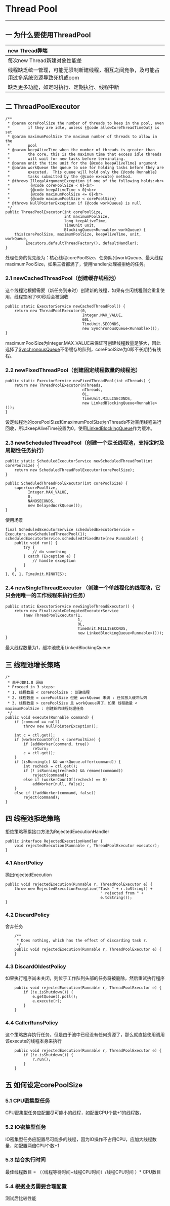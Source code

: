 # Thread Pool
---
## 一 为什么要使用ThreadPool
|new Thread弊端|
|:-|
|每次new Thread新建对象性能差|
|线程缺乏统一管理，可能无限制新建线程，相互之间竞争，及可能占用过多系统资源导致死机或oom|
|缺乏更多功能，如定时执行、定期执行、线程中断|
## 二 ThreadPoolExecutor
    /**
     * @param corePoolSize the number of threads to keep in the pool, even
     *        if they are idle, unless {@code allowCoreThreadTimeOut} is set
     * @param maximumPoolSize the maximum number of threads to allow in the
     *        pool
     * @param keepAliveTime when the number of threads is greater than
     *        the core, this is the maximum time that excess idle threads
     *        will wait for new tasks before terminating.
     * @param unit the time unit for the {@code keepAliveTime} argument
     * @param workQueue the queue to use for holding tasks before they are
     *        executed.  This queue will hold only the {@code Runnable}
     *        tasks submitted by the {@code execute} method.
     * @throws IllegalArgumentException if one of the following holds:<br>
     *         {@code corePoolSize < 0}<br>
     *         {@code keepAliveTime < 0}<br>
     *         {@code maximumPoolSize <= 0}<br>
     *         {@code maximumPoolSize < corePoolSize}
     * @throws NullPointerException if {@code workQueue} is null
     */
    public ThreadPoolExecutor(int corePoolSize,
                              int maximumPoolSize,
                              long keepAliveTime,
                              TimeUnit unit,
                              BlockingQueue<Runnable> workQueue) {
        this(corePoolSize, maximumPoolSize, keepAliveTime, unit, workQueue,
             Executors.defaultThreadFactory(), defaultHandler);
    }    

处理任务的优先级为：核心线程corePoolSize、任务队列workQueue、最大线程maximumPoolSize，如果三者都满了，使用handler处理被拒绝的任务。
### 2.1 newCachedThreadPool（创建缓存线程池）
这个线程池根据需要（新任务到来时）创建新的线程，如果有空闲线程则会重复使用，线程空闲了60秒后会被回收

    public static ExecutorService newCachedThreadPool() {
        return new ThreadPoolExecutor(0, 
                                      Integer.MAX_VALUE,
                                      60L,
                                      TimeUnit.SECONDS,
                                      new SynchronousQueue<Runnable>());
    }
maximumPoolSize为Integer.MAX_VALUE来保证可创建线程数量足够大，因此选择了[SynchronousQueue](/markdown/java/queue.md)不带缓存的队列，corePoolSize为0即不长期持有线程。
### 2.2 newFixedThreadPool（创建固定线程数量的线程池） 
    public static ExecutorService newFixedThreadPool(int nThreads) {
        return new ThreadPoolExecutor(nThreads, 
                                      nThreads,
                                      0L, 
                                      TimeUnit.MILLISECONDS,
                                      new LinkedBlockingQueue<Runnable>());
    }
设定线程池的corePoolSize和maximumPoolSize为nThreads不对空闲线程进行回收，所以keepAliveTime设置为0。使用[LinkedBlockingQueue](/markdown/java/queue.md)作为缓冲。
### 2.3 newScheduledThreadPool（创建一个定长线程池，支持定时及周期性任务执行）

    public static ScheduledExecutorService newScheduledThreadPool(int corePoolSize) {
        return new ScheduledThreadPoolExecutor(corePoolSize);
    }
    
    public ScheduledThreadPoolExecutor(int corePoolSize) {
        super(corePoolSize, 
              Integer.MAX_VALUE, 
              0, 
              NANOSECONDS,
              new DelayedWorkQueue());
    }

使用场景

    final ScheduledExecutorService scheduledExecutorService = Executors.newScheduledThreadPool(1);
    scheduledExecutorService.scheduleAtFixedRate(new Runnable() {
        public void run() {
            try {
                // do something
            } catch (Exception e) {
                // handle exception
            }
        }
    }, 0, 1, TimeUnit.MINUTES);    
    
### 2.4 newSingleThreadExecutor （创建一个单线程化的线程池，它只会用唯一的工作线程来执行任务）
    public static ExecutorService newSingleThreadExecutor() {
        return new FinalizableDelegatedExecutorService
            (new ThreadPoolExecutor(1, 
                                    1,
                                    0L,
                                    TimeUnit.MILLISECONDS,
                                    new LinkedBlockingQueue<Runnable>()));
    }
最大线程数量为1，缓冲池使用LinkedBlockingQueue    
## 三 线程池增长策略
    
    /*
     * 基于JDK1.8 源码
     * Proceed in 3 steps:
     * 1. 线程数量 < corePoolSize : 创建线程
     * 2. 线程数量 = corePoolSize 但是 workQueue 未满 : 任务放入缓冲队列
     * 3. 线程数量 > corePoolSize 且 workQueue满了，如果 线程数量 < maximumPoolSize : 创建新的线程处理任务
     */
    public void execute(Runnable command) {
        if (command == null)
            throw new NullPointerException();
            
        int c = ctl.get();
        if (workerCountOf(c) < corePoolSize) {
            if (addWorker(command, true))
                return;
            c = ctl.get();
        }
        if (isRunning(c) && workQueue.offer(command)) {
            int recheck = ctl.get();
            if (! isRunning(recheck) && remove(command))
                reject(command);
            else if (workerCountOf(recheck) == 0)
                addWorker(null, false);
        }
        else if (!addWorker(command, false))
            reject(command);
    }
## 四 线程池拒绝策略
拒绝策略积累接口方法为RejectedExecutionHandler

    public interface RejectedExecutionHandler {
        void rejectedExecution(Runnable r, ThreadPoolExecutor executor);
    }
### 4.1 AbortPolicy
抛出rejectedExecution

    public void rejectedExecution(Runnable r, ThreadPoolExecutor e) {
        throw new RejectedExecutionException("Task " + r.toString() +
                                              " rejected from " +
                                              e.toString());
    }
        
### 4.2 DiscardPolicy
舍弃任务

        /**
         * Does nothing, which has the effect of discarding task r.
         */
        public void rejectedExecution(Runnable r, ThreadPoolExecutor e) {
        }
### 4.3 DiscardOldestPolicy
如果执行程序尚未关闭，则位于工作队列头部的任务将被删除，然后重试执行程序

        public void rejectedExecution(Runnable r, ThreadPoolExecutor e) {
            if (!e.isShutdown()) {
                e.getQueue().poll();
                e.execute(r);
            }
        }
### 4.4 CallerRunsPolicy 
这个策略放弃执行任务。但是由于池中已经没有任何资源了，那么就直接使用调用该execute的线程本身来执行

        public void rejectedExecution(Runnable r, ThreadPoolExecutor e) {
            if (!e.isShutdown()) {
                r.run();
            }
        }       

## 五 如何设定corePoolSize

### 5.1 CPU密集型任务
CPU密集型任务应配置尽可能小的线程，如配置CPU个数+1的线程数，
### 5.2 IO密集型任务
IO密集型任务应配置尽可能多的线程，因为IO操作不占用CPU，应加大线程数量，如配置两倍CPU个数+1
### 5.3 结合执行时间
最佳线程数目 = （（线程等待时间+线程CPU时间）/线程CPU时间 ）* CPU数目
### 5.4 根据业务需要合理配置
测试后比较性能
